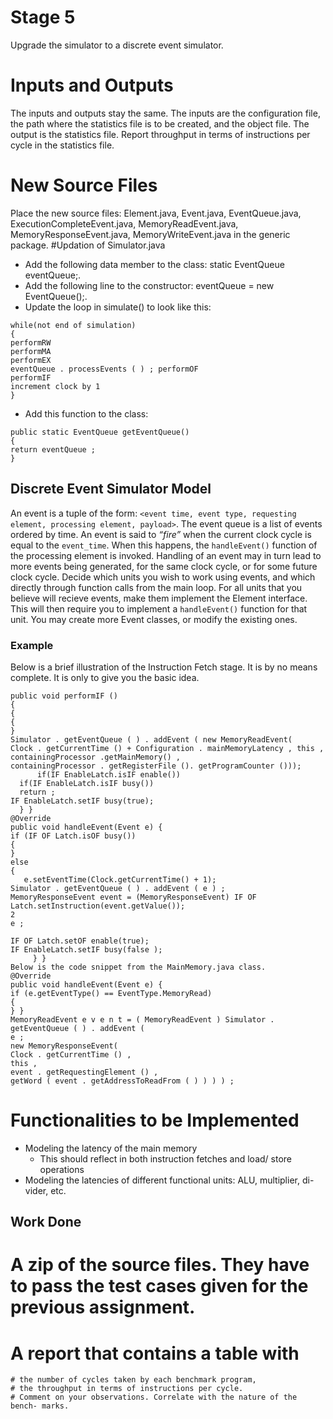 # Stage 5
Upgrade the simulator to a discrete event simulator.
# Inputs and Outputs
The inputs and outputs stay the same. The inputs are the configuration file, the path where the statistics file is to be created, and the object file. The output is the statistics file. Report throughput in terms of instructions per cycle in the statistics file.
# New Source Files
Place the new source files: Element.java, Event.java, EventQueue.java, ExecutionCompleteEvent.java, MemoryReadEvent.java, MemoryResponseEvent.java, MemoryWriteEvent.java in the generic package.
#Updation of Simulator.java
- Add the following data member to the class: static EventQueue eventQueue;.
- Add the following line to the constructor: eventQueue = new EventQueue();.
- Update the loop in simulate() to look like this:
```
while(not end of simulation)
{
performRW
performMA
performEX
eventQueue . processEvents ( ) ; performOF
performIF
increment clock by 1
}
```
- Add this function to the class:
```
public static EventQueue getEventQueue()
{ 
return eventQueue ;
}
```

## Discrete Event Simulator Model
An event is a tuple of the form: `<event time, event type, requesting element, processing element, payload>`. The event queue is a list of events ordered
by time. An event is said to *“fire”* when the current clock cycle is equal
to the `event_time`. When this happens, the `handleEvent()` function of the processing element is invoked. Handling of an event may in turn lead to more events being generated, for the same clock cycle, or for some future clock cycle.
Decide which units you wish to work using events, and which directly through function calls from the main loop. For all units that you believe will recieve events, make them implement the Element interface. This will then require you to implement a `handleEvent()` function for that unit.
You may create more Event classes, or modify the existing ones.
### Example
Below is a brief illustration of the Instruction Fetch stage. It is by no means complete. It is only to give you the basic idea.
```
public void performIF ()
{
{
{
}
Simulator . getEventQueue ( ) . addEvent ( new MemoryReadEvent(
Clock . getCurrentTime () + Configuration . mainMemoryLatency , this ,
containingProcessor .getMainMemory() ,
containingProcessor . getRegisterFile (). getProgramCounter ()));
      if(IF EnableLatch.isIF enable())
  if(IF EnableLatch.isIF busy())
  return ;
IF EnableLatch.setIF busy(true);
  } }
@Override
public void handleEvent(Event e) {
if (IF OF Latch.isOF busy())
{
}
else
{
   e.setEventTime(Clock.getCurrentTime() + 1);
Simulator . getEventQueue ( ) . addEvent ( e ) ;
MemoryResponseEvent event = (MemoryResponseEvent) IF OF Latch.setInstruction(event.getValue());
2
e ;
  
IF OF Latch.setOF enable(true);
IF EnableLatch.setIF busy(false );
     } }
Below is the code snippet from the MainMemory.java class.
@Override
public void handleEvent(Event e) {
if (e.getEventType() == EventType.MemoryRead)
{
} }
MemoryReadEvent e v e n t = ( MemoryReadEvent ) Simulator . getEventQueue ( ) . addEvent (
e ;
new MemoryResponseEvent(
Clock . getCurrentTime () ,
this ,
event . getRequestingElement () ,
getWord ( event . getAddressToReadFrom ( ) ) ) ) ;
```
# Functionalities to be Implemented
* Modeling the latency of the main memory
	* This should reflect in both instruction fetches and load/ store operations
* Modeling the latencies of different functional units: ALU, multiplier, di- vider, etc.

## Work Done
# A zip of the source files. They have to pass the test cases given for the previous assignment.
# A report that contains a table with
	# the number of cycles taken by each benchmark program,
	# the throughput in terms of instructions per cycle.
	# Comment on your observations. Correlate with the nature of the bench- marks.

